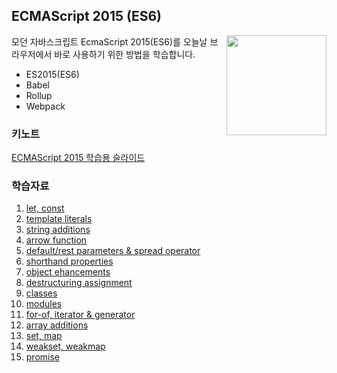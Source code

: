 ## ECMAScript 2015 (ES6)

<img src="https://s3.amazonaws.com/media-p.slid.es/uploads/760612/images/4378168/es6.png" alt="" width="160" align="right">

모던 자바스크립트 EcmaScript 2015(ES6)를 오늘날 브라우저에서 바로 사용하기 위한 방법을 학습합니다.

- ES2015(ES6)
- Babel
- Rollup
- Webpack

### 키노트

[ECMAScript 2015 학습용 슬라이드](https://slides.com/yamoo9/es6)

### 학습자료

1. [let, const](./ES6/step-by-step/01__let-const.js)
1. [template literals](./ES6/step-by-step/02__template-strings.js)
1. [string additions](./ES6/step-by-step/03__string-additions.js)
1. [arrow function](./ES6/step-by-step/04__arrow-function.js)
1. [default/rest parameters & spread operator](./ES6/step-by-step/05__parameters-spread.js)
1. [shorthand properties](./ES6/step-by-step/06__parameters-spread.js)
1. [object ehancements](./ES6/step-by-step/07__object-ehancements.js)
1. [destructuring assignment](./ES6/step-by-step/08__destructuring-assignment.js)
1. [classes](./ES6/step-by-step/09__classes.js)
1. [modules](./ES6/step-by-step/10__modules.js)
1. [for-of, iterator & generator](./ES6/step-by-step/11__for-of_iterator_generator.js)
1. [array additions](./ES6/step-by-step/12__array-additions.js)
1. [set, map](./ES6/step-by-step/13__set-map.js)
1. [weakset, weakmap](./ES6/step-by-step/14__weakset-weakmap.js)
1. [promise](./ES6/step-by-step/15__promise.js)